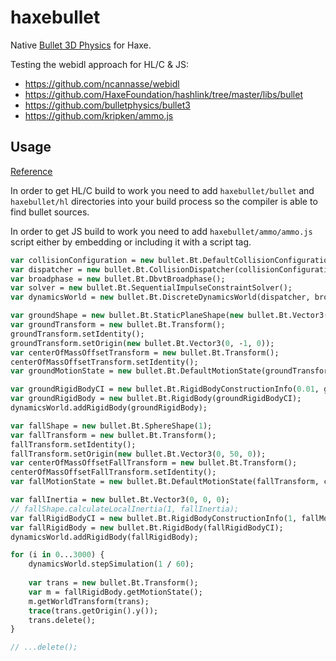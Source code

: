 # haxebullet

Native [Bullet 3D Physics](http://bulletphysics.org/) for Haxe.

Testing the webidl approach for HL/C & JS:
- https://github.com/ncannasse/webidl
- https://github.com/HaxeFoundation/hashlink/tree/master/libs/bullet
- https://github.com/bulletphysics/bullet3
- https://github.com/kripken/ammo.js

## Usage

[Reference](http://bulletphysics.org/mediawiki-1.5.8/index.php/Hello_World)

In order to get HL/C build to work you need to add `haxebullet/bullet` and `haxebullet/hl` directories into your build process so the compiler is able to find bullet sources.

In order to get JS build to work you need to add `haxebullet/ammo/ammo.js` script either by embedding or including it with a script tag.

``` hx
var collisionConfiguration = new bullet.Bt.DefaultCollisionConfiguration();
var dispatcher = new bullet.Bt.CollisionDispatcher(collisionConfiguration);
var broadphase = new bullet.Bt.DbvtBroadphase();
var solver = new bullet.Bt.SequentialImpulseConstraintSolver();
var dynamicsWorld = new bullet.Bt.DiscreteDynamicsWorld(dispatcher, broadphase, solver, collisionConfiguration);

var groundShape = new bullet.Bt.StaticPlaneShape(new bullet.Bt.Vector3(0, 1, 0), 1);
var groundTransform = new bullet.Bt.Transform();
groundTransform.setIdentity();
groundTransform.setOrigin(new bullet.Bt.Vector3(0, -1, 0));
var centerOfMassOffsetTransform = new bullet.Bt.Transform();
centerOfMassOffsetTransform.setIdentity();
var groundMotionState = new bullet.Bt.DefaultMotionState(groundTransform, centerOfMassOffsetTransform);

var groundRigidBodyCI = new bullet.Bt.RigidBodyConstructionInfo(0.01, groundMotionState, cast groundShape, new bullet.Bt.Vector3(0, 0, 0));
var groundRigidBody = new bullet.Bt.RigidBody(groundRigidBodyCI);
dynamicsWorld.addRigidBody(groundRigidBody);

var fallShape = new bullet.Bt.SphereShape(1);
var fallTransform = new bullet.Bt.Transform();
fallTransform.setIdentity();
fallTransform.setOrigin(new bullet.Bt.Vector3(0, 50, 0));
var centerOfMassOffsetFallTransform = new bullet.Bt.Transform();
centerOfMassOffsetFallTransform.setIdentity();
var fallMotionState = new bullet.Bt.DefaultMotionState(fallTransform, centerOfMassOffsetFallTransform);

var fallInertia = new bullet.Bt.Vector3(0, 0, 0);
// fallShape.calculateLocalInertia(1, fallInertia);
var fallRigidBodyCI = new bullet.Bt.RigidBodyConstructionInfo(1, fallMotionState, fallShape, fallInertia);
var fallRigidBody = new bullet.Bt.RigidBody(fallRigidBodyCI);
dynamicsWorld.addRigidBody(fallRigidBody);

for (i in 0...3000) {
	dynamicsWorld.stepSimulation(1 / 60);
	
	var trans = new bullet.Bt.Transform();
	var m = fallRigidBody.getMotionState();
	m.getWorldTransform(trans);
	trace(trans.getOrigin().y());
	trans.delete();
}

// ...delete();
```
